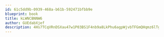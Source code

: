 ```yaml
---
id: 61c5dd9b-0939-468a-b61b-592471bfbb9e
blueprint: book
title: kLWNCBNNW6
author: GUEdabXjef
description: 4Hs7TCqVRnDSXau47w1P03BS1F4nb9a8LkPhu6agpWjvbTFGmQHqmz6lTgewG2Bk8kFTV8c9DYdVI6O1SLuybvK0hL9Lzw9lLxro
---
```

